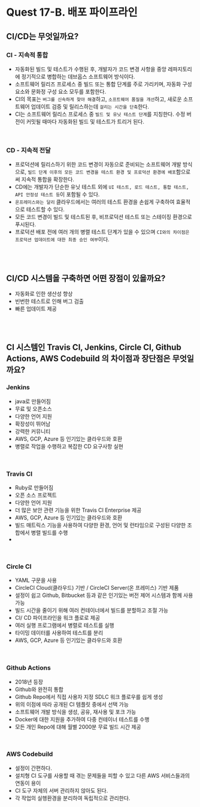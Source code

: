 # Quest 17-B. 배포 파이프라인

## CI/CD는 무엇일까요?

### CI - 지속적 통합

- 자동화된 빌드 및 테스트가 수행된 후, 개발자가 코드 변경 사항을 중앙 레파지토리에 정기적으로 병합하는 데브옵스 소프트웨어 방식이다.
- 소프트웨어 릴리즈 프로세스 중 빌드 또는 통합 단계를 주로 가리키며, 자동화 구성 요소와 문화정 구성 요소 모두를 포함한다.
- CI의 목표는 `버그를 신속하게 찾아 해결`하고, `소프트웨어 품질을 개선`하고, 새로운 소프트웨어 업데이트 검증 및 릴리스하는데 `걸리는 시간을 단축`한다.
- CI는 소프트웨어 릴리스 프로세스 중 `빌드 및 유닛 테스트 단계`를 지칭한다. 수정 버전이 커밋될 때마다 자동화된 빌드 및 테스트가 트리거 된다.

<br>

### CD - 지속적 전달

- 프로덕션에 릴리스하기 위한 코드 변경이 자동으로 준비되는 소프트웨어 개발 방식으로, `빌드 단계 이후의 모든 코드 변경을 테스트 환경 및 프로덕션 환경에 배포`함으로써 지속적 통합을 확장한다.
- CD에는 개발자가 단순한 유닛 테스트 외에 `UI 테스트, 로드 테스트, 통합 테스트, API 안정성 테스트 등`이 포함될 수 있다.
- `온프레미스와는 달리` 클라우드에서는 여러의 테스트 환경을 손쉽게 구축하여 효율적으로 테스트할 수 있다.
- 모든 코드 변경이 빌드 및 테스트된 후, 비프로덕션 테스트 또는 스테이징 환경으로 푸시된다.
- 프로덕션 배포 전에 여러 개의 병렬 테스트 단계가 있을 수 있으며 `CI와의 차이점은 프로덕션 업데이트에 대한 최종 승인 여부`이다.

<br><br>

## CI/CD 시스템을 구축하면 어떤 장점이 있을까요?

- 자동화로 인한 생산성 향상
- 빈번한 테스트로 인해 버그 검출
- 빠른 업데이트 제공

<br><br>

## CI 시스템인 Travis CI, Jenkins, Circle CI, Github Actions, AWS Codebuild 의 차이점과 장단점은 무엇일까요?

### Jenkins

- java로 만들어짐
- 무료 및 오픈소스
- 다양한 언어 지원
- 확장성이 뛰어남
- 강력한 커뮤니티
- AWS, GCP, Azure 등 인기있는 클라우드와 호환
- 병렬로 작업을 수행하고 복잡한 CD 요구사항 실현

<br>

### Travis CI

- Ruby로 만들어짐
- 오픈 소스 프로젝트
- 다양한 언어 지원
- 더 많은 보안 관련 기능을 위한 Travis CI Enterprise 제공
- AWS, GCP, Azure 등 인기있는 클라우드와 호환
- 빌드 매트릭스 기능을 사용하여 다양한 환경, 언어 및 런타임으로 구성된 다양한 조합에서 병렬 빌드를 수행
-

<br>

### Circle CI

- YAML 구문을 사용
- CircleCI Cloud(클라우드) 기반 / CircleCI Server(온 프레미스) 기반 제품
- 설정이 쉽고 Github, Bitbucket 등과 같은 인기있는 버전 제어 시스템과 함께 사용 가능
- 빌드 시간을 줄이기 위해 여러 컨테이너에서 빌드를 분할하고 조절 가능
- CI/ CD 파이프라인을 워크 플로로 제공
- 여러 실행 프로그램에서 병렬로 테스트를 실행
- 타이밍 데이터를 사용하여 테스트를 분리
- AWS, GCP, Azure 등 인기있는 클라우드와 호환

<br>

### Github Actions

- 2018년 등장
- Github와 완전히 통합
- Github Repo에서 직접 사용자 지정 SDLC 워크 플로우를 쉽게 생성
- 위의 이점에 따라 공개된 CI 템플릿 중에서 선택 가능
- 소프트웨어 개발 방식을 생성, 공유, 재사용 및 포크 가능
- Docker에 대한 지원을 추가하여 다중 컨테이너 테스트를 수행
- 모든 개인 Repo에 대해 월별 2000분 무료 빌드 시간 제공

<br>

### AWS Codebuild

- 설정이 간편하다.
- 설치형 CI 도구를 사용할 때 겪는 문제들을 피할 수 있고 다른 AWS 서비스들과의 연동이 용이
- CI 도구 자체의 서버 관리하지 않아도 된다.
- 각 작업의 실헹환경을 분리하여 독립적으로 관리한다.

<br><br>
